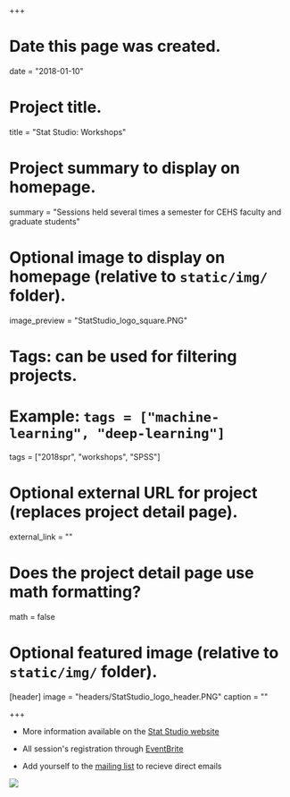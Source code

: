 +++
# Date this page was created.
date = "2018-01-10"

# Project title.
title = "Stat Studio: Workshops"

# Project summary to display on homepage.
summary = "Sessions held several times a semester for CEHS faculty and graduate students"

# Optional image to display on homepage (relative to `static/img/` folder).
image_preview = "StatStudio_logo_square.PNG"

# Tags: can be used for filtering projects.
# Example: `tags = ["machine-learning", "deep-learning"]`
tags = ["2018spr", "workshops", "SPSS"]

# Optional external URL for project (replaces project detail page).
external_link = ""

# Does the project detail page use math formatting?
math = false

# Optional featured image (relative to `static/img/` folder).
[header]
image = "headers/StatStudio_logo_header.PNG"
caption = ""

+++


- More information available on the [Stat Studio website](https://cehs.usu.edu/research/statstudio/workshops)

- All session's registration through [EventBrite](https://www.eventbrite.com/o/usu-cehs-statistical-consulting-studio-13278759178)

- Add yourself to the [mailing list](https://lists.usu.edu/wws/info/statstudio) to recieve direct emails

![](https://cehs.usu.edu/research/statstudio/images/spring-2018_schedule.jpg)

